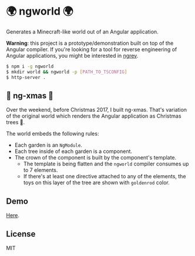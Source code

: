 # 🌍 ngworld 🌍

Generates a Minecraft-like world out of an Angular application.

**Warning**: this project is a prototype/demonstration built on top of the Angular compiler. If you're looking for a tool for reverse engineering of Angular applications, you might be interested in [ngrev](https://github.com/mgechev/ngrev).

```bash
$ npm i -g ngworld
$ mkdir world && ngworld -p [PATH_TO_TSCONFIG]
$ http-server .
```

## 🎄 ng-xmas 🎄

Over the weekend, before Christmas 2017, I built ng-xmas. That's variation of the original world which renders the Angular application as Christmas trees 🎄.

The world embeds the following rules:

* Each garden is an `NgModule`.
* Each tree inside of each garden is a component.
* The crown of the component is built by the component's template.
  * The template is being flatten and the `ngworld` compiler consumes up to 7 elements.
  * If there's at least one directive attached to any of the elements, the toys on this layer of the tree are shown with `goldenrod` color.

## Demo

[Here](https://mgechev.github.io/ngworld/).

## License

MIT

